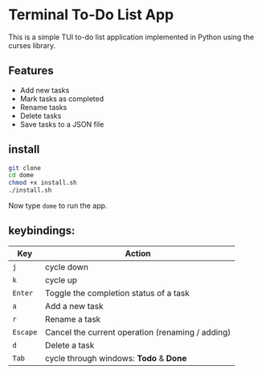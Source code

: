 # Terminal To-Do List App

This is a simple TUI to-do list application implemented in Python using the curses library.

## Features

- Add new tasks
- Mark tasks as completed
- Rename tasks
- Delete tasks
- Save tasks to a JSON file

## install

```bash
git clone 
cd dome
chmod +x install.sh
./install.sh
```
Now type `dome` to run the app.

## keybindings:

| Key | Action |
| --- | --- |
| `j` | cycle down|
| `k` | cycle up|
| `Enter` | Toggle the completion status of a task |
| `a` | Add a new task |
| `r` | Rename a task |
| `Escape` | Cancel the current operation (renaming / adding) |
| `d` | Delete a task |
| `Tab` | cycle through windows: **Todo** & **Done** |